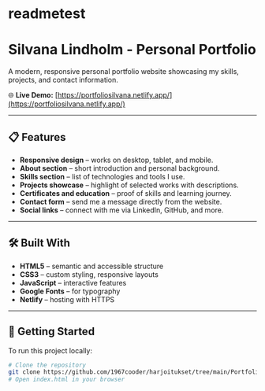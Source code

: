 # readmetest
# Silvana Lindholm - Personal Portfolio

A modern, responsive personal portfolio website showcasing my skills, projects, and contact information.

🌐 **Live Demo:** [https://portfoliosilvana.netlify.app/](https://portfoliosilvana.netlify.app/)

---

## 📋 Features

- **Responsive design** – works on desktop, tablet, and mobile.
- **About section** – short introduction and personal background.
- **Skills section** – list of technologies and tools I use.
- **Projects showcase** – highlight of selected works with descriptions.
- **Certificates and education** – proof of skills and learning journey.
- **Contact form** – send me a message directly from the website.
- **Social links** – connect with me via LinkedIn, GitHub, and more.

---

## 🛠️ Built With

- **HTML5** – semantic and accessible structure
- **CSS3** – custom styling, responsive layouts
- **JavaScript** – interactive features
- **Google Fonts** – for typography
- **Netlify** – hosting with HTTPS

---

## 🚀 Getting Started

To run this project locally:

```bash
# Clone the repository
git clone https://github.com/1967cooder/harjoitukset/tree/main/Portfolio%20Silvana
# Open index.html in your browser
